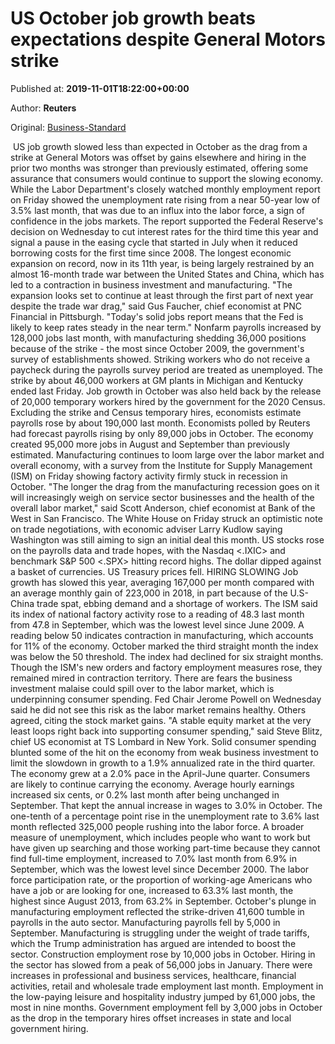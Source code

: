 
# US October job growth beats expectations despite General Motors strike

Published at: **2019-11-01T18:22:00+00:00**

Author: **Reuters**

Original: [Business-Standard](https://www.business-standard.com/article/international/us-october-job-growth-beats-expectations-despite-general-motors-strike-119110101320_1.html)

 US job growth slowed less than expected in October as the drag from a strike at General Motors was offset by gains elsewhere and hiring in the prior two months was stronger than previously estimated, offering some assurance that consumers would continue to support the slowing economy.
While the Labor Department's closely watched monthly employment report on Friday showed the unemployment rate rising from a near 50-year low of 3.5% last month, that was due to an influx into the labor force, a sign of confidence in the jobs markets. The report supported the Federal Reserve's decision on Wednesday to cut interest rates for the third time this year and signal a pause in the easing cycle that started in July when it reduced borrowing costs for the first time since 2008.
The longest economic expansion on record, now in its 11th year, is being largely restrained by an almost 16-month trade war between the United States and China, which has led to a contraction in business investment and manufacturing.
"The expansion looks set to continue at least through the first part of next year despite the trade war drag," said Gus Faucher, chief economist at PNC Financial in Pittsburgh. "Today's solid jobs report means that the Fed is likely to keep rates steady in the near term."
Nonfarm payrolls increased by 128,000 jobs last month, with manufacturing shedding 36,000 positions because of the strike - the most since October 2009, the government's survey of establishments showed. Striking workers who do not receive a paycheck during the payrolls survey period are treated as unemployed. The strike by about 46,000 workers at GM plants in Michigan and Kentucky ended last Friday.
Job growth in October was also held back by the release of 20,000 temporary workers hired by the government for the 2020 Census. Excluding the strike and Census temporary hires, economists estimate payrolls rose by about 190,000 last month.
Economists polled by Reuters had forecast payrolls rising by only 89,000 jobs in October. The economy created 95,000 more jobs in August and September than previously estimated.
Manufacturing continues to loom large over the labor market and overall economy, with a survey from the Institute for Supply Management (ISM) on Friday showing factory activity firmly stuck in recession in October.
"The longer the drag from the manufacturing recession goes on it will increasingly weigh on service sector businesses and the health of the overall labor market," said Scott Anderson, chief economist at Bank of the West in San Francisco.
The White House on Friday struck an optimistic note on trade negotiations, with economic adviser Larry Kudlow saying Washington was still aiming to sign an initial deal this month.
US stocks rose on the payrolls data and trade hopes, with the Nasdaq <.IXIC> and benchmark S&P 500 <.SPX> hitting record highs. The dollar dipped against a basket of currencies. US Treasury prices fell.
HIRING SLOWING
Job growth has slowed this year, averaging 167,000 per month compared with an average monthly gain of 223,000 in 2018, in part because of the U.S-China trade spat, ebbing demand and a shortage of workers.
The ISM said its index of national factory activity rose to a reading of 48.3 last month from 47.8 in September, which was the lowest level since June 2009. A reading below 50 indicates contraction in manufacturing, which accounts for 11% of the economy. October marked the third straight month the index was below the 50 threshold.
The index had declined for six straight months. Though the ISM's new orders and factory employment measures rose, they remained mired in contraction territory.
There are fears the business investment malaise could spill over to the labor market, which is underpinning consumer spending. Fed Chair Jerome Powell on Wednesday said he did not see this risk as the labor market remains healthy. Others agreed, citing the stock market gains.
"A stable equity market at the very least loops right back into supporting consumer spending," said Steve Blitz, chief US economist at TS Lombard in New York.
Solid consumer spending blunted some of the hit on the economy from weak business investment to limit the slowdown in growth to a 1.9% annualized rate in the third quarter. The economy grew at a 2.0% pace in the April-June quarter.
Consumers are likely to continue carrying the economy. Average hourly earnings increased six cents, or 0.2% last month after being unchanged in September. That kept the annual increase in wages to 3.0% in October.
The one-tenth of a percentage point rise in the unemployment rate to 3.6% last month reflected 325,000 people rushing into the labor force. A broader measure of unemployment, which includes people who want to work but have given up searching and those working part-time because they cannot find full-time employment, increased to 7.0% last month from 6.9% in September, which was the lowest level since December 2000.
The labor force participation rate, or the proportion of working-age Americans who have a job or are looking for one, increased to 63.3% last month, the highest since August 2013, from 63.2% in September.
October's plunge in manufacturing employment reflected the strike-driven 41,600 tumble in payrolls in the auto sector. Manufacturing payrolls fell by 5,000 in September. Manufacturing is struggling under the weight of trade tariffs, which the Trump administration has argued are intended to boost the sector.
Construction employment rose by 10,000 jobs in October. Hiring in the sector has slowed from a peak of 56,000 jobs in January. There were increases in professional and business services, healthcare, financial activities, retail and wholesale trade employment last month.
Employment in the low-paying leisure and hospitality industry jumped by 61,000 jobs, the most in nine months.
Government employment fell by 3,000 jobs in October as the drop in the temporary hires offset increases in state and local government hiring.
